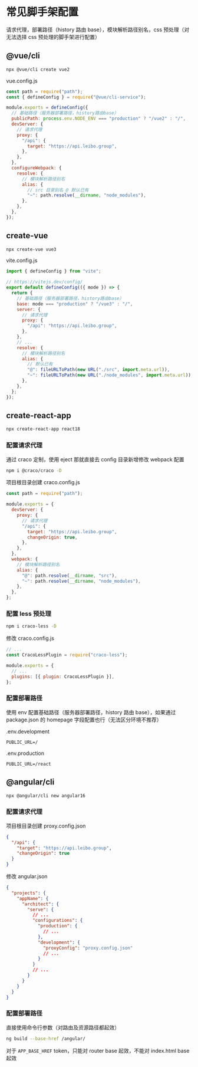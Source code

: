 # 常见脚手架配置

请求代理，部署路径（history 路由 base），模块解析路径别名，css 预处理（对无法选择 css 预处理的脚手架进行配置）

## @vue/cli

```sh
npx @vue/cli create vue2
```

vue.config.js

```js
const path = require("path");
const { defineConfig } = require("@vue/cli-service");

module.exports = defineConfig({
  // 基础路径（服务器部署路径，history路由base）
  publicPath: process.env.NODE_ENV === "production" ? "/vue2" : "/",
  devServer: {
    // 请求代理
    proxy: {
      "/api": {
        target: "https://api.leibo.group",
      },
    },
  },
  configureWebpack: {
    resolve: {
      // 模块解析路径别名
      alias: {
        // src 目录别名 @ 默认已有
        "~": path.resolve(__dirname, "node_modules"),
      },
    },
  },
});
```

## create-vue

```sh
npx create-vue vue3
```

vite.config.js

```js
import { defineConfig } from "vite";

// https://vitejs.dev/config/
export default defineConfig(({ mode }) => {
  return {
    // 基础路径（服务器部署路径，history路由base）
    base: mode === "production" ? "/vue3" : "/",
    server: {
      // 请求代理
      proxy: {
        "/api": "https://api.leibo.group",
      },
    },
    // ...
    resolve: {
      // 模块解析路径别名
      alias: {
        // 默认已有
        "@": fileURLToPath(new URL("./src", import.meta.url)),
        "~": fileURLToPath(new URL("./node_modules", import.meta.url)),
      },
    },
  };
});
```

## create-react-app

```sh
npx create-react-app react18
```

### 配置请求代理

通过 craco 定制，使用 eject 那就直接去 config 目录新增修改 webpack 配置

```sh
npm i @craco/craco -D
```

项目根目录创建 craco.config.js

```js
const path = require("path");

module.exports = {
  devServer: {
    proxy: {
      // 请求代理
      "/api": {
        target: "https://api.leibo.group",
        changeOrigin: true,
      },
    },
  },
  webpack: {
    // 模块解析路径别名
    alias: {
      "@": path.resolve(__dirname, "src"),
      "~": path.resolve(__dirname, "node_modules"),
    },
  },
};
```

### 配置 less 预处理

```sh
npm i craco-less -D
```

修改 craco.config.js

```js
// ...
const CracoLessPlugin = require("craco-less");

module.exports = {
  // ...
  plugins: [{ plugin: CracoLessPlugin }],
};
```

### 配置部署路径

使用 env 配置基础路径（服务器部署路径，history 路由 base），如果通过 package.json 的 homepage 字段配置也行（无法区分环境不推荐）

.env.development

```
PUBLIC_URL=/
```

.env.production

```
PUBLIC_URL=/react
```

## @angular/cli

```sh
npx @angular/cli new angular16
```

### 配置请求代理

项目根目录创建 proxy.config.json

```json
{
  "/api": {
    "target": "https://api.leibo.group",
    "changeOrigin": true
  }
}
```

修改 angular.json

```json
{
  "projects": {
    "appName": {
      "architect": {
        "serve": {
          // ...
          "configurations": {
            "production": {
              // ...
            },
            "development": {
              "proxyConfig": "proxy.config.json"
              // ...
            }
          }
          // ...
        }
      }
    }
  }
}
```

### 配置部署路径

直接使用命令行参数（对路由及资源路径都起效）

```sh
ng build --base-href /angular/
```

对于 `APP_BASE_HREF` token，只能对 router base 起效，不能对 index.html base 起效
